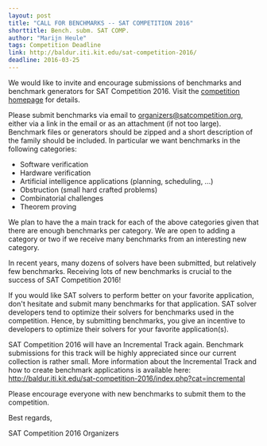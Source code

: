```yaml
---
layout: post
title: "CALL FOR BENCHMARKS -- SAT COMPETITION 2016"
shorttitle: Bench. subm. SAT COMP.
author: "Marijn Heule"
tags: Competition Deadline 
link: http://baldur.iti.kit.edu/sat-competition-2016/
deadline: 2016-03-25
---
```

We would like to invite and encourage submissions of benchmarks and
benchmark generators for SAT Competition 2016. Visit the [competition
homepage](http://baldur.iti.kit.edu/sat-competition-2016/) for details.

Please submit benchmarks via email to organizers@satcompetition.org, 
either via a link in the email or as an attachment (if not too large).
Benchmark files or generators should be zipped and a short description
of the family should be included. In particular we want benchmarks in
the following categories:

- Software verification
- Hardware verification
- Artificial intelligence applications (planning, scheduling, ...)
- Obstruction (small hard crafted problems)
- Combinatorial challenges
- Theorem proving

We plan to have the a main track for each of the above categories
given that there are enough benchmarks per category. We are open to
adding a category or two if we receive many benchmarks from an
interesting new category.

In recent years, many dozens of solvers have been submitted, but
relatively few benchmarks. Receiving lots of new benchmarks is crucial 
to the success of SAT Competition 2016!

If you would like SAT solvers to perform better on your favorite
application, don't hesitate and submit many benchmarks for that
application. SAT solver developers tend to optimize their solvers for
benchmarks used in the competition. Hence, by submitting benchmarks,
you give an incentive to developers to optimize their solvers for your
favorite application(s).

SAT Competition 2016 will have an Incremental Track again. Benchmark
submissions for this track will be highly appreciated since our current 
collection is rather small. More information about the Incremental 
Track and how to create benchmark applications is available here: 
http://baldur.iti.kit.edu/sat-competition-2016/index.php?cat=incremental

Please encourage everyone with new benchmarks to submit them to the 
competition.

Best regards,

SAT Competition 2016 Organizers

